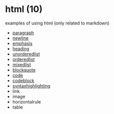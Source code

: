 # html (10)
examples of using html (only related to markdown)

+ [paragraph](paragraph.md)
+ [newline](newline.md)
+ [emphasis](emphasis.md)
+ [heading](heading.md)
+ [unorderedlist](unorderedlist.md)
+ [orderedlist](orderedlist.md)
+ [mixedlist](mixedlist.md)
+ [blockquote](blockquote.md)
+ [code](code.md)
+ [codeblock](codeblock.md)
+ [syntaxhighlighting](syntaxhighlighting.md)
+ link
+ image
+ horizontalrule
+ table

